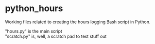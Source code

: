 # python_hours

Working files related to creating the hours logging Bash script in Python.

"hours.py" is the main script\
"scratch.py" is, well, a scratch pad to test stuff out
